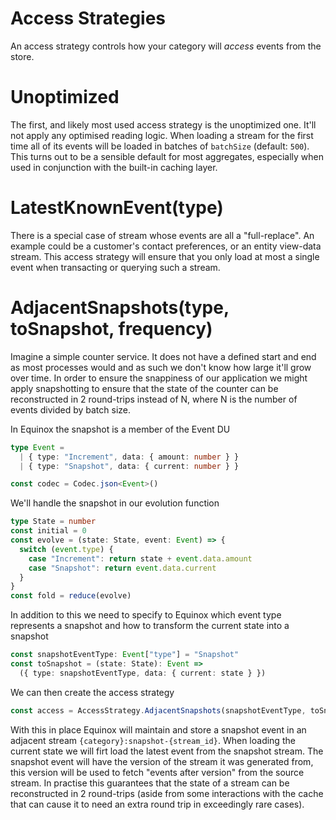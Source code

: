 # Access Strategies

An access strategy controls how your category will _access_ events from the
store.


# Unoptimized

The first, and likely most used access strategy is the unoptimized one. It'll
not apply any optimised reading logic. When loading a stream for the first time
all of its events will be loaded in batches of `batchSize` (default: `500`).
This turns out to be a sensible default for most aggregates, especially when
used in conjunction with the built-in caching layer.

# LatestKnownEvent(type)

There is a special case of stream whose events are all a "full-replace". An
example could be a customer's contact preferences, or an entity view-data
stream. This access strategy will ensure that you only load at most a single
event when transacting or querying such a stream.

# AdjacentSnapshots(type, toSnapshot, frequency)

Imagine a simple counter
service. It does not have a defined start and end as most processes would and as
such we don't know how large it'll grow over time. In order to ensure the
snappiness of our application we might apply snapshotting to ensure that the
state of the counter can be reconstructed in 2 round-trips instead of N, where N
is the number of events divided by batch size.

In Equinox the snapshot is a member of the Event DU

```ts
type Event =
  | { type: "Increment", data: { amount: number } }
  | { type: "Snapshot", data: { current: number } }

const codec = Codec.json<Event>()
```

We'll handle the snapshot in our evolution function

```ts
type State = number
const initial = 0
const evolve = (state: State, event: Event) => {
  switch (event.type) {
    case "Increment": return state + event.data.amount
    case "Snapshot": return event.data.current
  }
}
const fold = reduce(evolve)
```

In addition to this we need to specify to Equinox which event type represents a
snapshot and how to transform the current state into a snapshot

```ts
const snapshotEventType: Event["type"] = "Snapshot"
const toSnapshot = (state: State): Event => 
  ({ type: snapshotEventType, data: { current: state } })
```

We can then create the access strategy
```ts
const access = AccessStrategy.AdjacentSnapshots(snapshotEventType, toSnapshot)
```

With this in place Equinox will maintain and store a snapshot event in an
adjacent stream `{category}:snapshot-{stream_id}`. When loading the current
state we will firt load the latest event from the snapshot stream. The snapshot
event will have the version of the stream it was generated from, this version
will be used to fetch "events after version" from the source stream. In practise
this guarantees that the state of a stream can be reconstructed in 2 round-trips
(aside from some interactions with the cache that can cause it to need an extra
round trip in exceedingly rare cases).

